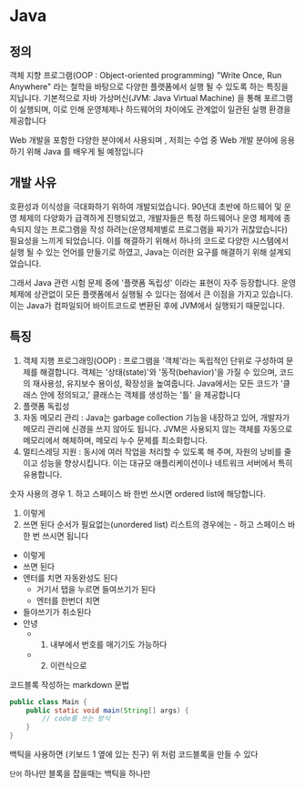 # Java
## 정의
객체 지향 프로그램(OOP : Object-oriented programming)
"Write Once, Run Anywhere" 라는 철학을 바탕으로 다양한 플랫폼에서
실행 될 수 있도록 하는 특징을 지닙니다.
기본적으로 자바 가상머신(JVM: Java Virtual Machine) 을 통해 포르그램
이 실행되며, 이로 인해 운영체제나 하드웨어의 차이에도 관계없이 일관된 
실행 환경을 제공합니다

Web 개발을 포함한 다양한 분야에서 사용되며 , 저희는 수업 중 Web 개발
분야에 응용하기 위해 Java 를 배우게 될 예정입니다

## 개발 사유
호환성과 이식성을 극대화하기 위하여 개발되었습니다.
90년대 초반에 하드웨어 및 운영 체제의 다양화가 급격하게 진행되었고,
개발자들은 특정 하드웨어나 운영 체제에 종속되지 않는 프로그램을 작성
하려는(운영체제별로 프로그램을 짜기가 귀찮았습니다) 필요성을 느끼게
되었습니다. 이를 해결하기 위해서 하나의 코드로 다양한 시스템에서 실행
될 수 있는 언어를 만들기로 하였고, Java는 이러한 요구를 해결하기 위해
설계되었습니다.

그래서 Java 관련 시험 문제 중에 '플랫폼 독립성' 이라는 표현이 자주
등장합니다. 운영 체제에 상관없이 모든 플랫폼에서 실행될 수 있다는 점에서
큰 이점을 가지고 있습니다. 이는 Java가 컴파일되어 바이트코드로 변환된
후에 JVM에서 실행되기 때문입니다.

## 특징
1. 객체 지행 프로그래밍(OOP) : 프로그램을 '객체'라는 독립적인 단위로 구성하여
   문제를 해결합니다. 객체는 '상태(state)'와 '동작(behavior)'을 가질 수
    있으며, 코드의 재사용성, 유지보수 용이성, 확장성을 높여줍니다.
    Java에서는 모든 코드가 '클래스 안에 정의되고,' 클래스는 객체를 생성하는 '틀'
    을 제공합니다
2. 플랫폼 독립성
3. 자동 메모리 관리 : Java는 garbage collection 기능을 내장하고 있어,
   개발자가 메모리 관리에 신경을 쓰지 않아도 됩니다. JVM은 사용되지 않는
    객체를 자동으로 메모리에서 해체하며, 메모리 누수 문제를 최소화합니다.
4. 멀티스레딩 지원 : 동시에 여러 작업을 처리할 수 있도록 해 주며, 자원의 낭비를
    줄이고 성능을 향상시킵니다. 이는 대규모 애플리케이션이나 네트워크
   서버에서 특히 유용합니다.


숫자 사용의 경우 1. 하고 스페이스 바 한번 쓰시면 ordered list에 해당합니다.
1. 이렇게
2. 쓰면 된다
순서가 필요없는(unordered list) 리스트의 경우에는 - 하고 스페이스 바한 번 쓰시면 됩니다
- 이렇게
- 쓰면 된다
- 엔터를 치면 자동완성도 된다
  - 거기서 탭을 누르면 들여쓰기가 된다
  - 엔터를 한번더 치면
- 들야쓰기가 취소된다
- 안녕
  - 1. 내부에서 번호를 매기기도 가능하다
  - 2. 이런식으로 

코드블록 작성하는 markdown 문법

```java
public class Main {
    public static void main(String[] args) {
        // code를 쓰는 방식
    }
}
```

백틱을 사용하면 (키보드 1 옆에 있는 친구) 위 처럼 코드블록을 만들 수 있다


`단어` 하나만 블록을 잡을때는 백틱을 하나만